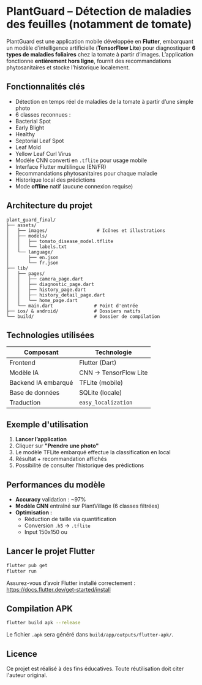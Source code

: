 #  PlantGuard – Détection de maladies des feuilles (notamment de tomate)

PlantGuard est une application mobile développée en **Flutter**, embarquant un modèle d’intelligence artificielle (**TensorFlow Lite**) pour diagnostiquer **6 types de maladies foliaires** chez la tomate à partir d’images. L’application fonctionne **entièrement hors ligne**, fournit des recommandations phytosanitaires et stocke l’historique localement.

##  Fonctionnalités clés

-  Détection en temps réel de maladies de la tomate à partir d’une simple photo
-  6 classes reconnues :
  - Bacterial Spot
  - Early Blight
  - Healthy
  - Septorial Leaf Spot
  - Leaf Mold
  - Yellow Leaf Curl Virus
-  Modèle CNN converti en `.tflite` pour usage mobile
-  Interface Flutter multilingue (EN/FR)
-  Recommandations phytosanitaires pour chaque maladie
-  Historique local des prédictions
-  Mode **offline** natif (aucune connexion requise)

##  Architecture du projet

```
plant_guard_final/
├── assets/
│   ├── images/                  # Icônes et illustrations
│   ├── models/
│   │   ├── tomato_disease_model.tflite
│   │   └── labels.txt
│   └── language/
│       ├── en.json
│       └── fr.json
├── lib/
│   ├── pages/
│   │   ├── camera_page.dart
│   │   ├── diagnostic_page.dart
│   │   ├── history_page.dart
│   │   ├── history_detail_page.dart
│   │   └── home_page.dart
│   └── main.dart               # Point d'entrée
├── ios/ & android/             # Dossiers natifs
└── build/                      # Dossier de compilation
```

##  Technologies utilisées

| Composant           | Technologie            |
|---------------------|------------------------|
| Frontend            | Flutter (Dart)         |
| Modèle IA           | CNN → TensorFlow Lite  |
| Backend IA embarqué | TFLite (mobile)        |
| Base de données     | SQLite (locale)        |
| Traduction          | `easy_localization`    |

##  Exemple d'utilisation

1. **Lancer l’application**
2. Cliquer sur **"Prendre une photo"**
3. Le modèle TFLite embarqué effectue la classification en local
4. Résultat + recommandation affichés
5. Possibilité de consulter l’historique des prédictions

##  Performances du modèle

- **Accuracy** validation : ~97%
- **Modèle CNN** entraîné sur PlantVillage (6 classes filtrées)
- **Optimisation :**
  - Réduction de taille via quantification
  - Conversion `.h5` → `.tflite`
  - Input 150x150 ou 

##  Lancer le projet Flutter

```bash
flutter pub get
flutter run
```

Assurez-vous d’avoir Flutter installé correctement : https://docs.flutter.dev/get-started/install

##  Compilation APK

```bash
flutter build apk --release
```

Le fichier `.apk` sera généré dans `build/app/outputs/flutter-apk/`.


##  Licence

Ce projet est réalisé à des fins éducatives. Toute réutilisation doit citer l'auteur original.
